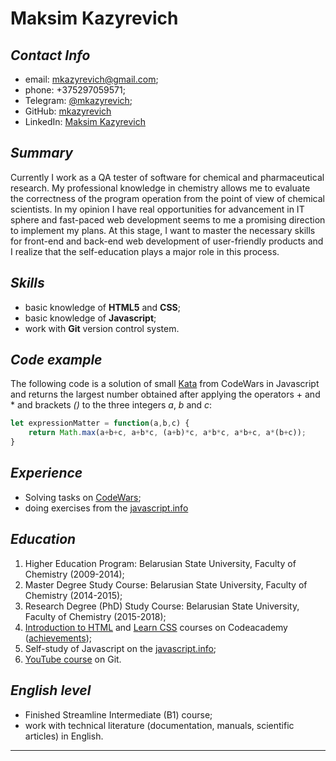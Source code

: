 # Maksim Kazyrevich

## *Contact Info*

* email: mkazyrevich@gmail.com;
* phone: +375297059571;
* Telegram: [@mkazyrevich](https://t.me/mkazyrevich);
* GitHub: [mkazyrevich](https://github.com/mkazyrevich)
* LinkedIn: [Maksim Kazyrevich](https://www.linkedin.com/in/maksim-kazyrevich-53aa47167/)

## *Summary*

Currently I work as a QA tester of software for chemical and pharmaceutical research. My professional knowledge in chemistry allows me to evaluate the correctness of the program operation from the point of view of chemical scientists. In my opinion I have real opportunities for advancement in IT sphere and fast-paced web development seems to me a promising direction to implement my plans.  At this stage, I want to master the necessary skills for front-end and back-end web development of user-friendly products and I realize that the self-education plays a major role in this process.

## *Skills*
* basic knowledge of **HTML5** and **CSS**;
* basic knowledge of **Javascript**;
* work with **Git** version control system.

## *Code example*
The following code is a solution of small [Kata](https://www.codewars.com/kata/5ae62fcf252e66d44d00008e) from CodeWars in Javascript and returns the largest number obtained after applying the operators + and * and brackets *()* to the three integers *a*, *b* and *c*:
```javascript
let expressionMatter = function(a,b,c) {
    return Math.max(a+b+c, a+b*c, (a+b)*c, a*b*c, a*b+c, a*(b+c));
}
```

## *Experience*

* Solving tasks on [CodeWars](https://www.codewars.com/users/mkazyrevich/completed);
* doing exercises from the [javascript.info](https://javascript.info/)

## *Education*

1. Higher Education Program: Belarusian State University, Faculty of Chemistry (2009-2014);
2. Master Degree Study Course: Belarusian State University, Faculty of Chemistry (2014-2015);
3. Research Degree (PhD) Study Course: Belarusian State University, Faculty of Chemistry (2015-2018); 
4. [Introduction to HTML](https://www.codecademy.com/learn/learn-html) and [Learn CSS](https://www.codecademy.com/learn/learn-css) courses on Codeacademy ([achievements](https://www.codecademy.com/profiles/MKazyrevich));
5. Self-study of Javascript on the [javascript.info](https://javascript.info/);
6. [YouTube course](https://www.youtube.com/watch?v=en6gms6e54Q&list=PLIU76b8Cjem5B3sufBJ_KFTpKkMEvaTQR) on Git.

## *English level*

* Finished Streamline Intermediate (B1) course;
* work with technical literature (documentation, manuals, scientific articles) in English. 

***